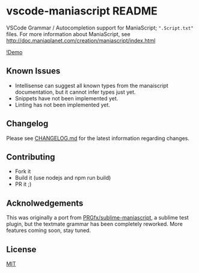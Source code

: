 # vscode-maniascript README

VSCode Grammar / Autocompletion support for ManiaScript; `".Script.txt"` files.
For more information about ManiaScript, see http://doc.maniaplanet.com/creation/maniascript/index.html

[!Demo](https://github.com/MattMcFarland/vscode-maniascript/raw/master/images/intellisense.gif)

## Known Issues

- Intellisense can suggest all known types from the manaiscript documentation, but it cannot infer types just yet.
- Snippets have not been implemented yet. 
- Linting has not been implemented yet.

## Changelog

Please see [CHANGELOG.md](CHANGELOG.md) for the latest information regarding changes.

## Contributing

* Fork it
* Build it (use nodejs and npm run build)
* PR it ;)

## Acknolwedgements

This was originally a port from [PRGfx/sublime-maniascript](https://github.com/PRGfx/sublime-maniascript), a sublime test plugin, but the textmate grammar has been completely reworked. More features coming soon, stay tuned.

## License

[MIT](./LICENSE)

